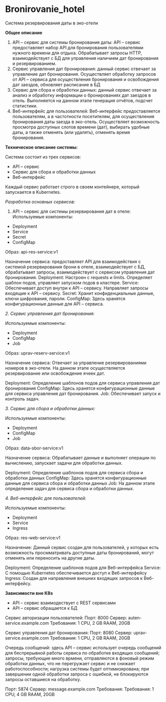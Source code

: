 # Bronirovanie_hotel
Система резервирования даты в эко-отели

**Общее описание**

1.	API – сервис для системы бронирования даты: API – сервис предоставляет набор API для бронирования пользователями нужного времени для отдыха. Обрабатывает запросы HTTP, взаимодействует с БД для управления наличием дат бронирования и резервированием. 
2.	Сервис управления дат бронирования: данный сервис отвечает за управление дат бронирования. Осуществляет обработку запросов от API – сервиса для осуществления бронирования и освобождения дат заездов, обновляет расписание в БД
3.	Сервис для сбора и обработки данных: данный сервис отвечает за анализ и обработку информации о бронированиях дат заездов в отель. Выполняется на данном этапе генерация отчётов, подсчет статистики.
4.	Веб-интерфейс для пользователей: Веб-интерфейс предоставляется пользователям, а в частотности посетителям, для осуществления бронирования даты заезда в эко-отель. Осуществляет возможность просмотра доступных слотов времени (дат), выбирать удобные даты, а также отменять (или удалять), отменять время бронирования.

**Техническое описание системы:**

Система состоит из трех сервисов:
- API – сервис 
- Сервис для сбора и обработки данных
- Веб-интерфейс

Каждый сервис работает строго в своем контейнере, который запускается в Kubernetes.

*Разработка основных сервисов:*

1. API – сервис для системы резервирования дат в отеле:
Используемые компоненты:
- Deployment
- Service
- Secret
- ConfigMap

Образ: api-res-service:v1

Назначение сервиса:
предоставляет API для взаимодействия с системой резервирования брони в отеле, взаимодействует с БД, обрабатывает запросы, взаимодействует с сервисом управления дат бронирования.
Deployment: Настроен с requests и limits. Определяет шаблон подов, управляет запуском подов в кластере.
Service: Обеспечивает доступ внутри к API – сервису. Направляет запросы входящие к API – сервису.
Secret: Хранит конфиденциальные данные, ключи шифрования, пароли.
ConfigMap: Здесь хранятся конфигурационные данные для API – сервиса.


*2. Сервис управления дат бронирования:*

Используемые компоненты:
- Deployment
- ConfigMap
- Job

Образ: uprav-reserv-service:v1

Назначение сервиса:
Отвечает за управление резервированиями номеров в эко-отели. На данном этапе осуществляется резервирование или освобождение ячеек дат.

Deployment: Определение шаблонов подов для сервиса управления дат бронирования
ConfigMap: Здесь хранятся конфигурационные данные для сервиса управления дат бронирования.
Job: Обеспечивает запуск и контроль задач.

*3. Сервис для сбора и обработки данных:*

Используемые компоненты:
- Deployment
- ConfigMap
- Job

Образ: data-sbor-service:v1

Назначение сервиса:
Обрабатывает данные и выполняет операции по вычислению, запускает задачи для обработки данных.

Deployment: Определение шаблонов подов для сервиса сбора и обработки данных
ConfigMap: Здесь хранятся конфигурационные данные для сервиса сбора и обработки данных
Job: На данном этапе определение задач для сервиса сбора и обработки данных.

*4. Веб-интерфейс для пользователей:*

Используемые компоненты:
- Deployment
- Service
- Ingress

Образ: res-web-service:v1

Назначение:
Данный сервис создан для пользователей, у которых есть возможность просмматривать доступные даты бронирований, могут отменять или переносить на другие даты.

Deployment: Определение шаблонов подов для Веб-интерфейса
Service: С помощью Kubernetes обеспечивается доступ к Веб-интерфейсу
Ingress: Создан для направления внешних входящих запросов к Веб-интерфейсу.


**Зависимости вне К8s**

- API – сервис взаимодествует с REST сервисами
- API – сервис обращается к БД

Сервис авторизации пользователей:
Порт: 8000 
Сервер: auten-service.example.com
Требования: 1 CPU, 2 GB RAAM, 20GB

Сервис управления дат бронирования:
Порт: 8080
Сервер: uprav-service.example.com
Требования: 1 CPU, 2 GB RAAM, 20GB

Очередь сообщений:
здесь API – сервис использует очередь сообщений для беспрерывной работы сервиса по обработке входящих сообщений; запросы, требующие много врмени, отправляются в фоновый режим обработки данных, что не перегружает сервис и не снижает работоспособности; нагрузка системы будет оптимизирована; при завершении одной обработки запроса с ошибкой, не блокируются запросы оставшиеся на обработку. 

Порт: 5874
Сервер: message.example.com
Требования: Требования: 1 CPU, 4 GB RAAM, 20GB



